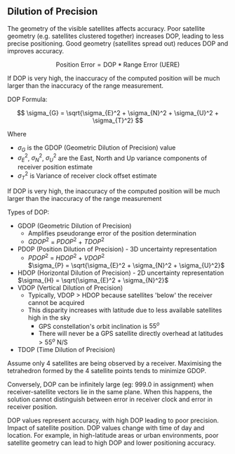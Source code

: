 ## Dilution of Precision

The geometry of the visible satellites affects accuracy. Poor satellite geometry (e.g. satellites clustered together) increases DOP, leading to less precise positioning. Good geometry (satellites spread out) reduces DOP and improves accuracy.

$$
\text{Position Error} = \text{DOP}* \text{Range Error (UERE)}
$$

If DOP is very high, the inaccuracy of the computed position will be much larger than the inaccuracy of the range measurement.

DOP Formula:

$$
\sigma_{G} = \sqrt{\sigma_{E}^2 + \sigma_{N}^2 + \sigma_{U}^2 + \sigma_{T}^2}
$$

Where

- $\sigma_{G}$ is the GDOP (Geometric Dilution of Precision) value
- $\sigma_{E}^2$, $\sigma_{N}^2$, $\sigma_{U}^2$ are the East, North and Up variance components of receiver position estimate
- $\sigma_{T}^2$ is Variance of receiver clock offset estimate

If DOP is very high, the inaccuracy of the computed position will be much larger than the inaccuracy of the range measurement

Types of DOP:

- GDOP (Geometric Dilution of Precision)
  - Amplifies pseudorange error of the position determination
  - $GDOP^2$ = $PDOP^2$ + $TDOP^2$
- PDOP (Position Dilution of Precision) - 3D uncertainty representation
  - $PDOP^2$ = $HDOP^2$ + $VDOP^2$  
  $\sigma_{P} = \sqrt{\sigma_{E}^2 + \sigma_{N}^2 + \sigma_{U}^2}$
- HDOP (Horizontal Dilution of Precision)  - 2D uncertainty representation  
  $\sigma_{H} = \sqrt{\sigma_{E}^2 + \sigma_{N}^2}$
- VDOP (Vertical Dilution of Precision)
  - Typically, VDOP > HDOP because satellites 'below' the receiver cannot be acquired
  - This disparity increases with latitude due to less available satellites high in the sky
    - GPS constellation's orbit inclination is $55^o$
    - There will never be a GPS satellite directly overhead at latitudes $>55^o$ N/S
- TDOP (Time Dilution of Precision)

Assume only 4 satellites are being observed by a receiver. Maximising the tetrahedron formed by the 4 satellite points tends to minimize GDOP.

Conversely, DOP can be infinitely large (eg: 999.0 in assignment) when receiver-satellite vectors lie in the same plane.
When this happens, the solution cannot distinguish between error in receiver clock and error in receiver position.

DOP values represent accuracy, with high DOP leading to poor precision. Impact of satellite position.
DOP values change with time of day and location.
For example, in high-latitude areas or urban environments, poor satellite geometry can lead to high DOP and lower positioning accuracy.
